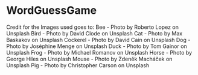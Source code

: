 # WordGuessGame



Credit for the Images used goes to:
    Bee - Photo by Roberto Lopez on Unsplash
    Bird - Photo by David Clode on Unsplash
    Cat - Photo by Max Baskakov on Unsplash
    Cockerel - Photo by David Cain on Unsplash
    Dog - Photo by Joséphine Menge on Unsplash
    Duck - Photo by Tom Gainor on Unsplash
    Frog - Photo by Michael Romanov on Unsplash
    Horse - Photo by George Hiles on Unsplash
    Mouse - Photo by Zdeněk Macháček on Unsplash
    Pig - Photo by Christopher Carson on Unsplash
